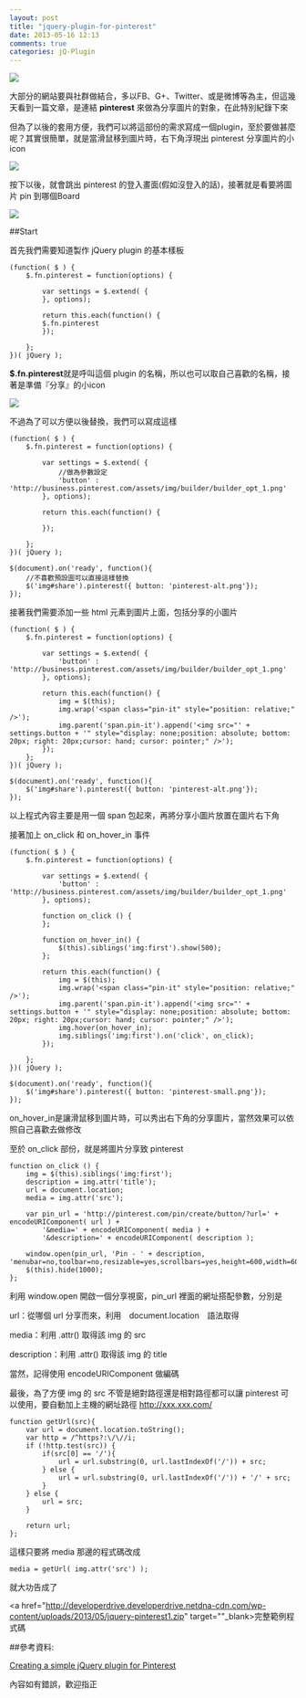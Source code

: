```yaml
---
layout: post
title: "jquery-plugin-for-pinterest"
date: 2013-05-16 12:13
comments: true
categories: jQ-Plugin
---
```


<img src="https://lh6.googleusercontent.com/-3uQelUPbt2g/UZSmojbUPxI/AAAAAAAACcA/uPWSGQBZYoQ/w170-h167-no/2013-05-16_162143.jpg" />

大部分的網站要與社群做結合，多以FB、G+、Twitter、或是微博等為主，但這幾天看到一篇文章，是連結 **pinterest** 來做為分享圖片的對象，在此特別紀錄下來

<!--more-->

但為了以後的套用方便，我們可以將這部份的需求寫成一個plugin，至於要做甚麼呢？其實很簡單，就是當滑鼠移到圖片時，右下角浮現出 pinterest 分享圖片的小icon

<img src="https://lh6.googleusercontent.com/-3uQelUPbt2g/UZSmojbUPxI/AAAAAAAACcA/uPWSGQBZYoQ/w170-h167-no/2013-05-16_162143.jpg" />

按下以後，就會跳出 pinterest 的登入畫面(假如沒登入的話)，接著就是看要將圖片 pin 到哪個Board

<img src="https://lh6.googleusercontent.com/-XgxZfhKtXHg/UZSmpJlu9TI/AAAAAAAACcI/hrXNi19FHlc/w856-h463-no/2013-05-16_162258.jpg" />

##Start

首先我們需要知道製作 jQuery plugin 的基本樣板

	(function( $ ) {
		$.fn.pinterest = function(options) {
			
			var settings = $.extend( {                    
			}, options);
			
			return this.each(function() {    
			$.fn.pinterest
			});

		};
	})( jQuery );
	
**$.fn.pinterest**就是呼叫這個 plugin 的名稱，所以也可以取自己喜歡的名稱，接著是準備『分享』的小icon

<img src="http://business.pinterest.com/assets/img/builder/builder_opt_1.png" />

不過為了可以方便以後替換，我們可以寫成這樣

	(function( $ ) {
		$.fn.pinterest = function(options) {
			
			var settings = $.extend( {
				//做為參數設定
				'button' : 'http://business.pinterest.com/assets/img/builder/builder_opt_1.png'
			}, options);
				
			return this.each(function() {    
			
			});

		};
	})( jQuery );

	$(document).on('ready', function(){
		//不喜歡預設圖可以直接這樣替換
		$('img#share').pinterest({ button: 'pinterest-alt.png'});
	});


接著我們需要添加一些 html 元素到圖片上面，包括分享的小圖片

	(function( $ ) {
		$.fn.pinterest = function(options) {
			
			var settings = $.extend( {
				'button' : 'http://business.pinterest.com/assets/img/builder/builder_opt_1.png'
			}, options);
						
			return this.each(function() {    
				img = $(this);
				img.wrap('<span class="pin-it" style="position: relative;" />');
				img.parent('span.pin-it').append('<img src="' + settings.button + '" style="display: none;position: absolute; bottom: 20px; right: 20px;cursor: hand; cursor: pointer;" />');
			});
		};
	})( jQuery );

	$(document).on('ready', function(){
		$('img#share').pinterest({ button: 'pinterest-alt.png'});
	});

以上程式內容主要是用一個 span 包起來，再將分享小圖片放置在圖片右下角

接著加上 on_click 和 on_hover_in 事件

	(function( $ ) {
		$.fn.pinterest = function(options) {
			
			var settings = $.extend( {
				'button' : 'http://business.pinterest.com/assets/img/builder/builder_opt_1.png'
			}, options);
			
			function on_click () {         
			};
			
			function on_hover_in() {
				$(this).siblings('img:first').show(500);
			};    
			
			return this.each(function() {    
				img = $(this);
				img.wrap('<span class="pin-it" style="position: relative;" />');
				img.parent('span.pin-it').append('<img src="' + settings.button + '" style="display: none;position: absolute; bottom: 20px; right: 20px;cursor: hand; cursor: pointer;" />');
				img.hover(on_hover_in);
				img.siblings('img:first').on('click', on_click);
			});

		};
	})( jQuery );

	$(document).on('ready', function(){
		$('img#share').pinterest({ button: 'pinterest-small.png'});
	});
	
on_hover_in是讓滑鼠移到圖片時，可以秀出右下角的分享圖片，當然效果可以依照自己喜歡去做修改

至於 on_click 部份，就是將圖片分享致 pinterest

	function on_click () {
		img = $(this).siblings('img:first');
		description = img.attr('title');
		url = document.location;
		media = img.attr('src');

		var pin_url = 'http://pinterest.com/pin/create/button/?url=' + encodeURIComponent( url ) +
			'&media=' + encodeURIComponent( media ) +
			'&description=' + encodeURIComponent( description );
		
		window.open(pin_url, 'Pin - ' + description, 'menubar=no,toolbar=no,resizable=yes,scrollbars=yes,height=600,width=600');
		$(this).hide(1000);
	};

利用 window.open 開啟一個分享視窗，pin_url 裡面的網址搭配參數，分別是

url：從哪個 url 分享而來，利用　document.location　語法取得

media：利用 .attr() 取得該 img 的 src

description：利用 .attr() 取得該 img 的 title

當然，記得使用 encodeURIComponent 做編碼

最後，為了方便 img 的 src 不管是絕對路徑還是相對路徑都可以讓 pinterest 可以使用，要自動加上主機的網址路徑 http://xxx.xxx.com/

	function getUrl(src){
		var url = document.location.toString();
		var http = /^https?:\/\//i;
		if (!http.test(src)) {
			if(src[0] == '/'){
				url = url.substring(0, url.lastIndexOf('/')) + src;
			} else {
				url = url.substring(0, url.lastIndexOf('/')) + '/' + src;
			}
		} else {
			url = src;
		}
		
		return url;
	};
	
這樣只要將 media 那邊的程式碼改成

	media = getUrl( img.attr('src') );
	
就大功告成了

<a href="http://developerdrive.developerdrive.netdna-cdn.com/wp-content/uploads/2013/05/jquery-pinterest1.zip" target=""_blank>完整範例程式碼</a>

##參考資料:

<a href="http://www.developerdrive.com/2013/05/creating-a-simple-jquery-plugin-for-pinterest/" target="_blank">Creating a simple jQuery plugin for Pinterest</a>

內容如有錯誤，歡迎指正